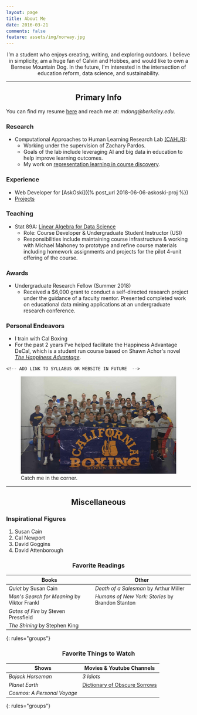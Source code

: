 ```yaml
---
layout: page
title: About Me
date: 2016-03-21
comments: false
feature: assets/img/norway.jpg
---
```

    
<center>  I’m a student who enjoys creating, writing, and exploring outdoors.  I believe in simplicity, am a huge fan of Calvin and Hobbes, and would like to own a Bernese Mountain Dog.  In the future, I'm interested in the intersection of education reform, data science, and sustainability.  </center>

---

<center> <h2> Primary Info </h2> </center>

You can find my resume [here]({{site.url}}/assets/files/matthew-dong-resume.pdf) and reach me at: _mdong@berkeley.edu_. 

### Research
* Computational Approaches to Human Learning Research Lab [(CAHLR)](https://github.com/CAHLR):
	- Working under the supervision of Zachary Pardos. 
	- Goals of the lab include leveraging AI and big data in education to help improve learning outcomes.
	- My work on [representation learning in course discovery]({{site.url}}/assets/files/research-poster-final.pdf).


### Experience 
<!-- change to just experience in the future, Datakind would be nice -->
* Web Developer for [AskOski]({% post_url 2018-06-06-askoski-proj %})
* [Projects]({{site.url}}/projects)	

### Teaching
* Stat 89A: [Linear Algebra for Data Science]({{site.url}}/assets/files/stat89a_syllabus.pdf)
	- Role: Course Developer & Undergraduate Student Instructor (USI)
	- Responsibilities include maintaining course infrastructure & working with Michael Mahoney to prototype and refine course materials including homework assignments and projects for the pilot 4-unit offering of the course. 

### Awards
* Undergraduate Research Fellow (Summer 2018)
	- Received a $6,000 grant to conduct a self-directed
research project under the guidance of a faculty mentor. Presented completed work on educational data mining applications at an undergraduate research conference.

<!-- * The Rose Hills Foundation Science & Engineering Scholarship: 
	- Meritorious scholarship received based on academic achievement.
	- Funded tuition for the entirety of the 2017-18 school year. -->

### Personal Endeavors
* I train with Cal Boxing
* For the past 2 years I've helped facilitate the Happiness Advantage DeCal, which is a student run course based on Shawn Achor's novel [_The Happiness Advantage_](https://www.amazon.com/Happiness-Advantage-Principles-Psychology-Performance/dp/0307591549). 
<!-- Our goal is to help others to achieve greater levels of personal contentment through scientifically grounded yet unconventional approaches to life.   -->
	<!-- ADD LINK TO SYLLABUS OR WEBSITE IN FUTURE  -->


<figure class="center">
     <img src="/assets/img/cal-boxing.jpg">
     <figcaption> Catch me in the corner. </figcaption>
</figure>

--- 

<center> <h2> Miscellaneous </h2> </center>

### Inspirational Figures
1. Susan Cain <!-- - accept identity -->
1. Cal Newport 
1. David Goggins <!-- - for being a mentally tough badass -->
1. David Attenborough <!-- - nature documentary -->

<center> <h3> Favorite Readings </h3> </center>

| Books 										|  Other
|--------										|------- 
| _Quiet_ by Susan Cain   						| _Death of a Salesman_ by Arthur Miller
|  _Man's Search for Meaning_ by Viktor Frankl 	|  _Humans of New York: Stories_ by Brandon Stanton   |
| _Gates of Fire_ by Steven Pressfield |        | 
| _The Shining_ by Stephen King 			    |    
{: rules="groups"}

<center> <h3> Favorite Things to Watch </h3> </center>

| Shows 						| Movies & Youtube Channels |
|--------					    |-------        |
| _Bojack Horseman_      		| _3 Idiots_   |
|  _Planet Earth_				| [Dictionary of Obscure Sorrows](https://www.youtube.com/channel/UCDetdM5XDZD1xrQHDPgEg5w)              |
| _Cosmos: A Personal Voyage_ 	|  | 
{: rules="groups"}



